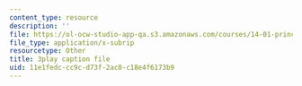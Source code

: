 ```yaml
---
content_type: resource
description: ''
file: https://ol-ocw-studio-app-qa.s3.amazonaws.com/courses/14-01-principles-of-microeconomics-fall-2018/11e1fedccc9cd73f2ac0c18e4f6173b9_osaVeUBA0Qk.srt
file_type: application/x-subrip
resourcetype: Other
title: 3play caption file
uid: 11e1fedc-cc9c-d73f-2ac0-c18e4f6173b9
---
```

